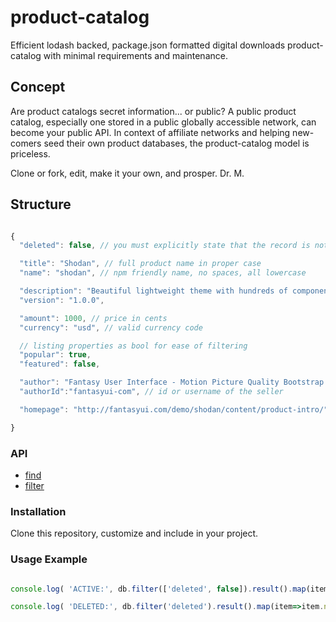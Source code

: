 # product-catalog
Efficient lodash backed, package.json formatted digital downloads product-catalog with minimal requirements and maintenance.

## Concept

Are product catalogs secret information... or public? A public product catalog,
especially one stored in a public globally accessible network, can become your
public API. In context of affiliate networks and helping new-comers seed their
own product databases, the product-catalog model is priceless.

Clone or fork, edit, make it your own, and prosper.
Dr. M.

## Structure

```JavaScript

{
  "deleted": false, // you must explicitly state that the record is not deleted

  "title": "Shodan", // full product name in proper case
  "name": "shodan", // npm friendly name, no spaces, all lowercase

  "description": "Beautiful lightweight theme with hundreds of components",
  "version": "1.0.0",

  "amount": 1000, // price in cents
  "currency": "usd", // valid currency code

  // listing properties as bool for ease of filtering
  "popular": true,
  "featured": false,

  "author": "Fantasy User Interface - Motion Picture Quality Bootstrap 4 Fantasy UI Kits",
  "authorId":"fantasyui-com", // id or username of the seller

  "homepage": "http://fantasyui.com/demo/shodan/content/product-intro/"

}

```

### API

- [find](https://lodash.com/docs#find)
- [filter](https://lodash.com/docs#filter)

### Installation

Clone this repository, customize and include in your project.

### Usage Example

```JavaScript

console.log( 'ACTIVE:', db.filter(['deleted', false]).result().map(item=>item.name) );

console.log( 'DELETED:', db.filter('deleted').result().map(item=>item.name) );


```

